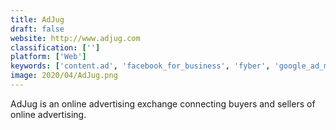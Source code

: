 ```yaml
---
title: AdJug
draft: false 
website: http://www.adjug.com
classification: ['']
platform: ['Web']
keywords: ['content.ad', 'facebook_for_business', 'fyber', 'google_ad_manager', 'infolinks', 'openx', 'pulsepoint', 'spoutable']
image: 2020/04/AdJug.png
---
```

AdJug is an online advertising exchange connecting buyers and sellers of online advertising.